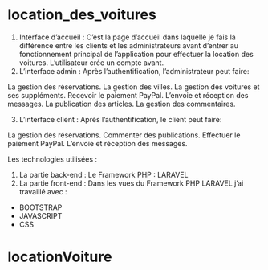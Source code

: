 # location_des_voitures
1)	Interface d’accueil :
C’est la page d’accueil dans laquelle je fais la différence entre les clients et
les administrateurs avant d’entrer au fonctionnement principal de l’application pour effectuer la location des voitures.
L’utilisateur crée un compte avant. 
2) L’interface admin :
Après l’authentification, l’administrateur peut faire:

La gestion des réservations.
La gestion des villes.
La gestion des voitures et ses suppléments.
Recevoir le paiement PayPal.
L’envoie et réception des messages.
La publication des articles.
La gestion des commentaires.

3)	L’interface client :
Après l’authentification, le client peut faire:

La gestion des réservations.
Commenter des publications.
Effectuer le paiement PayPal.
L’envoie et réception des messages.

Les technologies utilisées :
1)	La partie back-end :
Le Framework PHP : LARAVEL 
2)	La partie front-end :
Dans les vues du Framework PHP LARAVEL j’ai travaillé avec :
-	BOOTSTRAP
-	JAVASCRIPT
-	CSS
# locationVoiture

